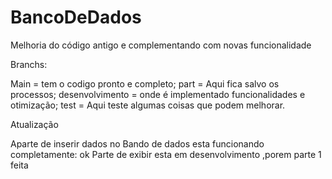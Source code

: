 # BancoDeDados
Melhoria do código antigo e complementando com novas funcionalidade

Branchs:

Main = tem o codigo pronto e completo;
part = Aqui fica salvo os processos;
desenvolvimento = onde é implementado funcionalidades e otimização;
test = Aqui teste algumas coisas que podem melhorar.

Atualização 

Aparte de inserir dados no Bando de dados esta funcionando completamente: ok
Parte de exibir esta em desenvolvimento ,porem parte 1 feita